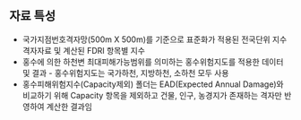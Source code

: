 ## 자료 특성
* 국가지점번호격자망(500m X 500m)를 기준으로 표준화가 적용된 전국단위 지수 격자자료 및 계산된 FDRI 항목별 지수
* 홍수에 의한 하천변 최대피해가능범위를 의미하는 홍수위험지도를 적용한 데이터 및 결과 - 홍수위험지도는 국가하천, 지방하천, 소하천 모두 사용
* 홍수피해위험지수(Capacity제외) 폴더는 EAD(Expected Annual Damage)와 비교하기 위해 Capacity 항목을 제외하고  건물, 인구, 농경지가 존재하는 격자만 반영하여 계산한 결과임
